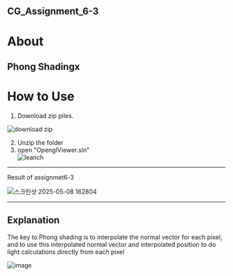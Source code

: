 ## CG_Assignment_6-3

About
===
Phong Shadingx
---
How to Use
===
1. Download zip piles.  
   
![download zip](https://github.com/user-attachments/assets/3e76e9d2-5325-42a3-ba52-2bb3064c0a58)

2. Unzip the folder  
3. open "OpenglViewer.sln"  
![leanch](https://github.com/user-attachments/assets/1ed43ef3-d812-4b75-809d-fe1077eabf9b)
---
Result of assignmet6-3

![스크린샷 2025-05-08 162804](https://github.com/user-attachments/assets/4fb7d976-5b9a-4d1a-8d94-a68f3d9341df)

---
Explanation
---
The key to Phong shading is to interpolate the normal vector for each pixel, and to use this interpolated normal vector and interpolated position to do light calculations directly from each pixel



![image](https://github.com/user-attachments/assets/e6bca9b2-a16d-491d-a016-a65f47aa1997)


